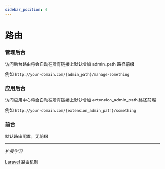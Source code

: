```yaml
---
sidebar_position: 4
---
```


# 路由

### 管理后台

访问后台路由将会自动在所有链接上默认增加 admin_path 路径前缀

例如 `http://your-domain.com/{admin_path}/manage-something`


### 应用后台

访问应用中心将会自动在所有链接上默认增加 extension_admin_path 路径前缀

例如 `http://your-domain.com/{extension_admin_path}/something`

### 前台

默认路由配置，无前缀

---

*扩展学习*

[Laravel 路由机制](https://laravel.com/docs/10.x/routing)




